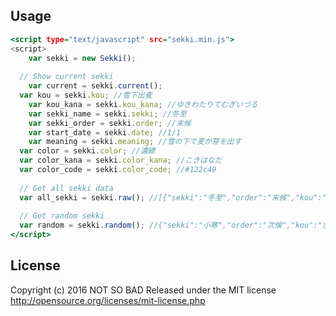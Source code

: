 ## Usage

```html:index.html
<script type="text/javascript" src="sekki.min.js">
<script>
	var sekki = new Sekki();
  
  // Show current sekki
	var current = sekki.current();
  var kou = sekki.kou; //雪下出麦
	var kou_kana = sekki.kou_kana; //ゆきわたりてむぎいづる
	var sekki_name = sekki.sekki; //冬至
	var sekki_order = sekki.order; //末候
	var start_date = sekki.date; //1/1
	var meaning = sekki.meaning; //雪の下で麦が芽を出す
  var color = sekki.color; //濃縹
  var color_kana = sekki.color_kana; //こきはなだ
  var color_code = sekki.color_code; //#122c49
  
  // Get all sekki data
  var all_sekki = sekki.raw(); //[{"sekki":"冬至","order":"末候","kou":"雪下出麦","kou_kana":"ゆきわたりてむぎいづる","meaning":"雪の下で麦が芽を出す","date":"1/1","color":"濃縹","color_kana":"こきはなだ","color_code":"#122c49"},...
  
  // Get random sekki
  var random = sekki.random(); //{"sekki":"小寒","order":"次候","kou":"水泉動","kou_kana":"しみずあたたかをふくむ",...
</script>
```

## License
Copyright (c) 2016 NOT SO BAD
Released under the MIT license
http://opensource.org/licenses/mit-license.php
